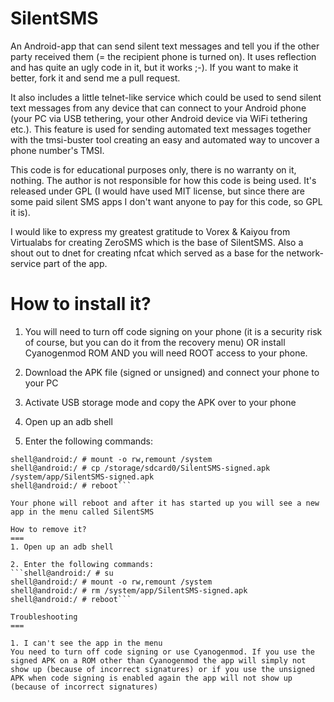 SilentSMS
===

An Android-app that can send silent text messages and tell you if the other party received them (= the recipient phone is turned on). It uses reflection and has quite an ugly code in it, but it works ;-). If you want to make it better, fork it and send me a pull request.

It also includes a little telnet-like service which could be used to send silent text messages from any device that can connect to your Android phone (your PC via USB tethering, your other Android device via WiFi tethering etc.). This feature is used for sending automated text messages together with the tmsi-buster tool creating an easy and automated way to uncover a phone number's TMSI.

This code is for educational purposes only, there is no warranty on it, nothing. The author is not responsible for how this code is being used. It's released under GPL (I would have used MIT license, but since there are some paid silent SMS apps I don't want anyone to pay for this code, so GPL it is).

I would like to express my greatest gratitude to Vorex & Kaiyou from Virtualabs for creating ZeroSMS which is the base of SilentSMS. Also a shout out to dnet for creating nfcat which served as a base for the network-service part of the app.

How to install it?
===

1. You will need to turn off code signing on your phone (it is a security risk of course, but you can do it from the recovery menu) OR install Cyanogenmod ROM AND you will need ROOT access to your phone.

2. Download the APK file (signed or unsigned) and connect your phone to your PC

3. Activate USB storage mode and copy the APK over to your phone

4. Open up an adb shell

5. Enter the following commands:
```shell@android:/ # su
shell@android:/ # mount -o rw,remount /system
shell@android:/ # cp /storage/sdcard0/SilentSMS-signed.apk /system/app/SilentSMS-signed.apk
shell@android:/ # reboot```

Your phone will reboot and after it has started up you will see a new app in the menu called SilentSMS

How to remove it?
===
1. Open up an adb shell

2. Enter the following commands:
```shell@android:/ # su
shell@android:/ # mount -o rw,remount /system
shell@android:/ # rm /system/app/SilentSMS-signed.apk
shell@android:/ # reboot```

Troubleshooting
===

1. I can't see the app in the menu
You need to turn off code signing or use Cyanogenmod. If you use the signed APK on a ROM other than Cyanogenmod the app will simply not show up (because of incorrect signatures) or if you use the unsigned APK when code signing is enabled again the app will not show up (because of incorrect signatures)